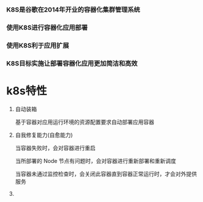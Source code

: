 ### K8S是谷歌在2014年开业的容器化集群管理系统



### 使用K8S进行容器化应用部署



### 使用K8S利于应用扩展



### K8S目标实施让部署容器化应用更加简洁和高效



# k8s特性

1. 自动装箱

   基于容器对应用运行环境的资源配置要求自动部署应用容器

2. 自我修复能力(自愈能力)

   当容器失败时，会对容器进行重启

   当所部署的 Node 节点有问题时，会对容器进行重新部署和重新调度

   当容器未通过监控检查时，会关闭此容器直到容器正常运行时，才会对外提供服务

3. 










